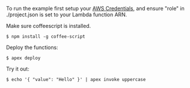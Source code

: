 
To run the example first setup your [AWS Credentials](http://apex.run/#aws-credentials), and ensure "role" in ./project.json is set to your Lambda function ARN.

Make sure coffeescript is installed.

```
$ npm install -g coffee-script
```

Deploy the functions:

```
$ apex deploy
```

Try it out:

```
$ echo '{ "value": "Hello" }' | apex invoke uppercase
```
